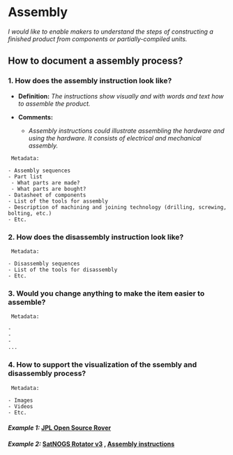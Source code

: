 # **Assembly**

*I would like to enable makers to understand the steps of constructing a finished product from components or partially-compiled units.*

## **How to document a assembly process?**

### **1. How does the assembly instruction look like?**

- **Definition:** *The instructions show visually and with words and text how to assemble the product.*

- **Comments:**

  - *Assembly instructions could illustrate assembling the hardware and using the hardware. It consists of electrical and mechanical assembly.*

 ```
  Metadata:
 
- Assembly sequences
- Part list
  - What parts are made?
  - What parts are bought?
- Datasheet of components
- List of the tools for assembly 
- Description of machining and joining technology (drilling, screwing, bolting, etc.)
- Etc.
  ```

### **2. How does the disassembly instruction look like?**

 ```
  Metadata:
 
- Disassembly sequences
- List of the tools for disassembly 
- Etc.
  ```
### **3. Would you change anything to make the item easier to assemble?**

 ```
  Metadata:
 
- 
- 
-
...
  ```

### **4. How to support the visualization of the ssembly and disassembly process?**

 ```
  Metadata:
 
- Images 
- Videos
- Etc.
  ```

#### *Example 1:* [JPL Open Source Rover](https://github.com/nasa-jpl/open-source-rover/tree/master/mechanical/body_assembly)

#### *Example 2:* [SatNOGS Rotator v3](https://wiki.satnogs.org/SatNOGS_Rotator_v3#Assembly) , [Assembly instructions](https://ohai.satnogs.org/project/satnogs-rotator-v3-mechanical-assembly/hardware/) 

